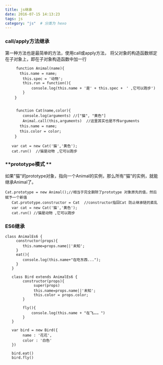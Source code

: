 ```yaml
---
title: js继承
date: 2016-07-15 14:13:23
tags: js
category: "js"  # 分类为 hexo
---
```





### **call/apply方法继承**
 第一种方法也是最简单的方法，使用call或apply方法，
 将父对象的构造函数绑定在子对象上，即在子对象构造函数中加一行

```
     function Animal(name){
　　　　this.name = name;
        this.spec = '动物';
        this.run = function(){
            console.log(this.name + '是' + this.spec +　' ,它可以跑步')
        }
　　 }
     

     function Cat(name,color){
        console.log(arguments) //["猫", "黄色"]
        Animal.call(this,arguments)  //这里其实也是不传arguments
　　　　this.name = name;
　　　　this.color = color;
　　 }
        
   var cat = new Cat('猫','黄色');
   cat.run()  //猫是动物 ,它可以跑步

```




### **prototype模式 **
如果"猫"的prototype对象，指向一个Animal的实例，那么所有"猫"的实例，就能继承Animal了。
```
Cat.prototype = new Animal();//相当于完全删除了prototype 对象原先的值，然后赋予一个新值
   Cat.prototype.constructor = Cat  //constructor指回Cat 防止继承链的紊乱
   var cat = new Cat('猫','黄色');
   cat.run() //猫是动物 ,它可以跑步
```


### **ES6继承**
```
class AnimalEs6 {
     constructor(props){
        this.name=props.name||'未知';
     }
     eat(){
        console.log(this.name+"在吃东西...");
     }
   }

   class Bird extends AnimalEs6 {
        constructor(props){
             super(props)
             this.name=props.name||'未知';
             this.color = props.color;
        }

        fly(){
            console.log(this.name + "在飞。。。")
        }
   }

   var bird = new Bird({
        name : '花花',
        color : '白色'
   })

   bird.eat()
   bird.fly()

```